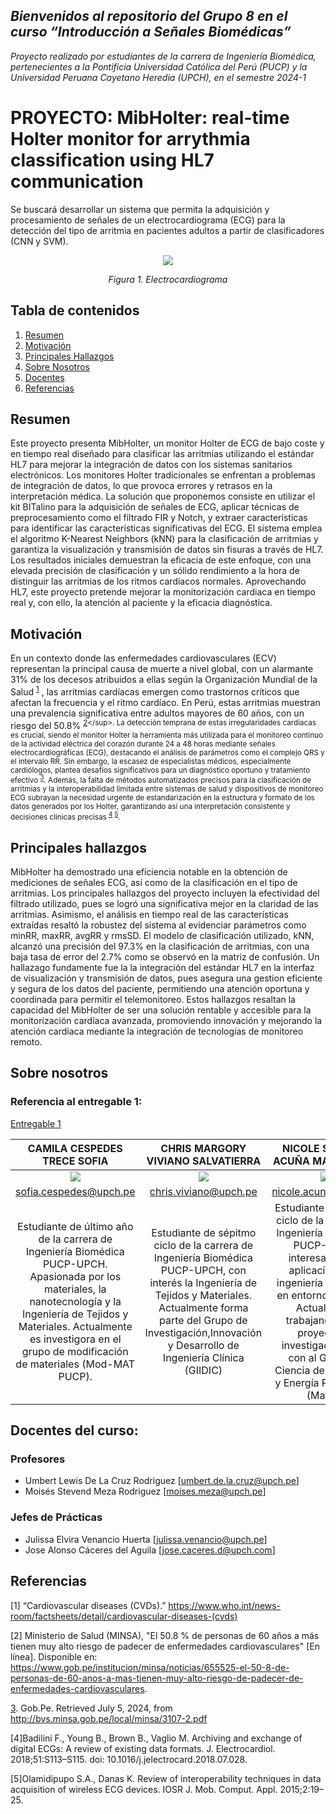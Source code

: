 ## *Bienvenidos al repositorio del Grupo 8 en el curso “Introducción a Señales Biomédicas”*
_Proyecto realizado por estudiantes de la carrera de Ingeniería Biomédica, pertenecientes a la Pontificia Universidad Católica del Perú (PUCP) y la Universidad Peruana Cayetano Heredia (UPCH), en el semestre 2024-1_


# **PROYECTO: MibHolter: real-time Holter monitor for arrythmia classification using HL7 communication**
Se buscará desarrollar un sistema que permita la adquisición y procesamiento de señales de un electrocardiograma (ECG) para la detección del tipo de arritmia en pacientes adultos a partir de clasificadores (CNN y SVM).

<p align="center">  
<image src ="https://github.com/sofiacespedes22/ISB_2024_G8/assets/164541825/b127d17a-f956-476d-9281-47ab93999567"> 
</p>
<p align="center"><i>Figura 1. Electrocardiograma</i></p>

## Tabla de contenidos
1. [Resumen](#intro)
2. [Motivación](#problematica)
3. [Principales Hallazgos](#estado)
4. [Sobre Nosotros](#analisis)
5. [Docentes](#docentes)
6. [Referencias](#referencias)

<a name="intro"></a>
## Resumen
Este proyecto presenta MibHolter, un monitor Holter de ECG de bajo coste y en tiempo real diseñado para clasificar las arritmias utilizando el estándar HL7 para mejorar la integración de datos con los sistemas sanitarios electrónicos. Los monitores Holter tradicionales se enfrentan a problemas de integración de datos, lo que provoca errores y retrasos en la interpretación médica. La solución que proponemos consiste en utilizar el kit BITalino para la adquisición de señales de ECG, aplicar técnicas de preprocesamiento como el filtrado FIR y Notch, y extraer características para identificar las características significativas del ECG. El sistema emplea el algoritmo K-Nearest Neighbors (kNN) para la clasificación de arritmias y garantiza la visualización y transmisión de datos sin fisuras a través de HL7. Los resultados iniciales demuestran la eficacia de este enfoque, con una elevada precisión de clasificación y un sólido rendimiento a la hora de distinguir las arritmias de los ritmos cardíacos normales. Aprovechando HL7, este proyecto pretende mejorar la monitorización cardiaca en tiempo real y, con ello, la atención al paciente y la eficacia diagnóstica.
<a name="problematica"></a>

## Motivación
En un contexto donde las enfermedades cardiovasculares (ECV) representan la principal causa de muerte a nivel global, con un alarmante 31% de los decesos atribuidos a ellas según la Organización Mundial de la Salud <sup>[1](https://www.who.int/news-room/factsheets/detail/cardiovascular-diseases-(cvds))</sup> , las arritmias cardíacas emergen como trastornos críticos que afectan la frecuencia y el ritmo cardíaco. En Perú, estas arritmias muestran una prevalencia significativa entre adultos mayores de 60 años, con un riesgo del 50.8% <sup>[2](https://www.gob.pe/institucion/minsa/noticias/655525-el-50-8-de-personas-de-60-anos-a-mas-tienen-muy-alto-riesgo-de-padecer-de-enfermedades-cardiovasculares.)</sup>. La detección temprana de estas irregularidades cardiacas es crucial, siendo el monitor Holter la herramienta más utilizada para el monitoreo continuo de la actividad eléctrica del corazón durante 24 a 48 horas mediante señales electrocardiográficas (ECG), destacando el análisis de parámetros como el complejo QRS y el intervalo RR. Sin embargo, la escasez de especialistas médicos, especialmente cardiólogos, plantea desafíos significativos para un diagnóstico oportuno y tratamiento efectivo <sup>[3](http://bvs.minsa.gob.pe/local/minsa/3107-2.pdf)</sup>. Además, la falta de métodos automatizados precisos para la clasificación de arritmias y la interoperabilidad limitada entre sistemas de salud y dispositivos de monitoreo ECG subrayan la necesidad urgente de estandarización en la estructura y formato de los datos generados por los Holter, garantizando así una interpretación consistente y decisiones clínicas precisas <sup>[4](10.1016/j.jelectrocard.2018.07.028)</sup> <sup>[5](https://www.iosrjournals.org/iosr-jmca/papers/Vol2-issue2/D0221925.pdf)</sup>.

<a name="estado"></a>
## Principales hallazgos
MibHolter ha demostrado una eficiencia notable en la obtención de mediciones de señales ECG, así como de la clasificación en el tipo de arritmias. Los principales hallazgos del proyecto incluyen la efectividad del filtrado utilizado, pues se logró una significativa mejor en la claridad de las arritmias. Asimismo, el análisis en tiempo real de las características extraídas resaltó la robustez del sistema al evidenciar parámetros como minRR, maxRR, avgRR y rmsSD. El modelo de clasificación utilizado, kNN, alcanzó una precisión del 97.3% en la clasificación de arritmias, con una baja tasa de error del 2.7% como se observó en la matriz de confusión. Un hallazago fundamente fue la la integración del estándar HL7 en la interfaz de visualización y transmisión de datos, pues asegura una gestion eficiente y segura de los datos del paciente, permitiendo una atención oportuna y coordinada para permitir el telemonitoreo. Estos hallazgos resaltan la capacidad del MibHolter de ser una solución rentable y accesible para la monitorización cardíaca avanzada, promoviendo innovación y mejorando la atención cardíaca mediante la integración de tecnologías de monitoreo remoto. 


<a name="analisis"></a>
## Sobre nosotros

### Referencia al entregable 1:
[Entregable 1](https://github.com/sofiacespedes22/ISB_2024_G8/blob/main/1.MIEMBROS%20DEL%20EQUIPO/Grupo8.md)

|**CAMILA CESPEDES TRECE SOFIA**|**CHRIS MARGORY VIVIANO SALVATIERRA**|**NICOLE STEFANY ACUÑA MALPARTIDA**|**HAROLD ALONSO ALEMÁN RAMIREZ**|
|:-----------------------------:|:-----------------------------------:|:---------------------------------:|:------------------------------:|
|<image src="https://github.com/sofiacespedes22/ISB_2024_G8/assets/164541825/c1777d5e-c6a9-44af-9c63-50191a33c99d"> | <image src="https://github.com/sofiacespedes22/ISB_2024_G8/assets/164541825/2e35eae2-2687-4834-ad24-e1687f64e66e"> | <image src="https://github.com/sofiacespedes22/ISB_2024_G8/assets/164541825/d8213425-cc5d-4177-a49a-a034dad09d43"> | <image src="https://github.com/sofiacespedes22/ISB_2024_G8/assets/164541825/991fdbfd-2dc6-4fe9-be24-f5403c0b02b7"> |
|sofia.cespedes@upch.pe|chris.viviano@upch.pe|nicole.acuna@upch.pe|harold.aleman@upch.pe|
|Estudiante de último año de la carrera de Ingeniería Biomédica PUCP-UPCH. Apasionada por los materiales, la nanotecnología y la Ingeniería de Tejidos y Materiales. Actualmente es investigora en el grupo de modificación de materiales (Mod-MAT PUCP).|Estudiante de sépitmo ciclo de la carrera de Ingeniería Biomédica PUCP-UPCH, con interés la Ingeniería de Tejidos y Materiales. Actualmente forma parte del Grupo de Investigación,Innovación y Desarrollo de Ingeniería Clínica (GIIDIC)| Estudiante de noveno ciclo de la carrera de Ingeniería Biomédica PUCP-UPCH, interesada en la aplicación de la ingeniería biomédica en entornos clínicos. Actualmente trabajando en un proyecto de investigación junto con al Grupo de Ciencia de Materiales y Energía Renovables (MatEr).|Estudiante de la carrera de Ingeniería Biomédica PUCP-UPCH. Actualmente realizando pasantías en el Instituto Nacional del Niño y en simulación médica en la UPCH. Además cuenta con una empresa que se dedica a utilizar tecnología para optimizar procesos agropecuarios. 
<p align="center"></i></p>
</div>

<a name="docentes"></a>
## Docentes del curso:

<a name="profesores"></a>
### Profesores
- Umbert Lewis De La Cruz Rodriguez [umbert.de.la.cruz@upch.pe]
- Moisés Stevend Meza Rodriguez [moises.meza@upch.pe]

<a name="jp"></a>
### Jefes de Prácticas
- Julissa Elvira Venancio Huerta [julissa.venancio@upch.pe]
- Jose Alonso Cáceres del Aguila [jose.caceres.d@upch.com]


<a name="referencias"></a>
## Referencias
[1]	“Cardiovascular diseases (CVDs).” https://www.who.int/news-room/factsheets/detail/cardiovascular-diseases-(cvds)

[2]	Ministerio de Salud (MINSA), "El 50.8 % de personas de 60 años a más tienen muy alto riesgo de padecer de enfermedades cardiovasculares" [En línea]. Disponible en: https://www.gob.pe/institucion/minsa/noticias/655525-el-50-8-de-personas-de-60-anos-a-mas-tienen-muy-alto-riesgo-de-padecer-de-enfermedades-cardiovasculares. 

[3](N.d.). Gob.Pe. Retrieved July 5, 2024, from http://bvs.minsa.gob.pe/local/minsa/3107-2.pdf

[4]Badilini F., Young B., Brown B., Vaglio M. Archiving and exchange of digital ECGs: A review of existing data formats. J. Electrocardiol. 2018;51:S113–S115. doi: 10.1016/j.jelectrocard.2018.07.028.

[5]Olamidipupo S.A., Danas K. Review of interoperability techniques in data acquisition of wireless ECG devices. IOSR J. Mob. Comput. Appl. 2015;2:19–25.

